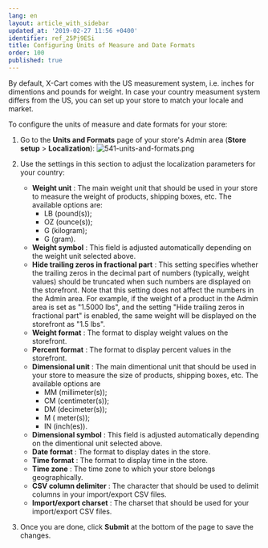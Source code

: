 ```yaml
---
lang: en
layout: article_with_sidebar
updated_at: '2019-02-27 11:56 +0400'
identifier: ref_25Pj9ESi
title: Configuring Units of Measure and Date Formats
order: 100
published: true
---
```

By default, X-Cart comes with the US measurement system, i.e. inches for dimentions and pounds for weight. In case your country measument system differs from the US, you can set up your store to match your locale and market. 

To configure the units of measure and date formats for your store: 

1.  Go to the **Units and Formats** page of your store's Admin area (**Store setup** > **Localization**):
    ![541-units-and-formats.png]({{site.baseurl}}/attachments/ref_25Pj9ESi/541-units-and-formats.png)

2.  Use the settings in this section to adjust the localization parameters for your country:
    *   **Weight unit** : The main weight unit that should be used in your store to measure the weight of products, shipping boxes, etc. The available options are:
        * LB (pound(s)); 
        * OZ (ounce(s)); 
        * G (kilogram); 
        * G (gram).
    *   **Weight symbol** : This field is adjusted automatically depending on the weight unit selected above.
    *   **Hide trailing zeros in fractional part** : This setting specifies whether the trailing zeros in the decimal part of numbers (typically, weight values) should be truncated when such numbers are displayed on the storefront. Note that this setting does not affect the numbers in the Admin area. For example, if the weight of a product in the Admin area is set as "1.5000 lbs", and the setting "Hide trailing zeros in fractional part" is enabled, the same weight will be displayed on the storefront as "1.5 lbs".
    *   **Weight format** : The format to display weight values on the storefront. 
    *   **Percent format** : The format to display percent values in the storefront.
    *   **Dimensional unit** : The main dimentional unit that should be used in your store to measure the size of products, shipping boxes, etc. The available options are
        * MM (millimeter(s)); 
        * CM (centimeter(s)); 
        * DM (decimeter(s)); 
        * M ( meter(s)); 
        * IN (inch(es)).
    *   **Dimensional symbol** : This field is adjusted automatically depending on the dimentional unit selected above.
    *   **Date format** : The format to display dates in the store. 
    *   **Time format** : The format to display time in the store.
    *   **Time zone** : The time zone to which your store belongs geographically. 
    *   **CSV column delimiter** : The character that should be used to delimit columns in your import/export CSV files.
    *   **Import/export charset** : The charset that should be used for your import/export CSV files.
    
3.  Once you are done, click **Submit** at the bottom of the page to save the changes.
